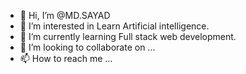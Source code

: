 - 👋 Hi, I’m @MD.SAYAD
- 👀 I’m interested in Learn Artificial intelligence. 
- 🌱 I’m currently learning Full stack web development. 
- 💞️ I’m looking to collaborate on ...
- 📫 How to reach me ...

<!---
mdsayad/mdsayad is a ✨ special ✨ repository because its `README.md` (this file) appears on your GitHub profile.
You can click the Preview link to take a look at your changes.
--->
